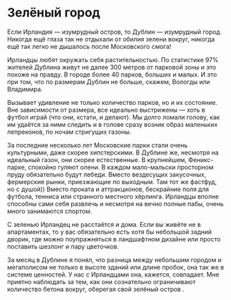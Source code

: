 # Зелёный город

Если Ирландия — изумрудный остров, то Дублин — изумрудный город. Никогда ещё глаза так не отдыхали от обилия зелени вокруг, никогда ещё так легко не дышалось после Московского смога!

Ирландцы любят окружать себя растительностью. По статистике 97% жителей Дублина живут не далее 300 метров от парковой зоны и это похоже на правду. В городе более 40 парков, больших и малых. И это при том, что по размерам Дублин не больше, скажем, Вологды или Владимира.

Вызывает удивление не только количество парков, но и их состояние. Вне зависимости от размера, все идеально выстрижены — хоть в футбол играй (что они, кстати, и делают). Мы долго ломали голову, как им удаётся за ними следить и в голове сразу возник образ маленьких лепреконов, по ночам стригущих газоны.

За последние несколько лет Московские парки стали очень культурными, даже скорее хипстерскими. В Дублине же, несмотря на идеальный газон, они скорее естественные. В крупнейшем, Феникс-парке, спокойно гуляют олени. В каждом мало-мальски просторном пруду обязательно будут лебеди. Вместо вездесущих закусочных, фермерские рынки, приезжающие по выходным. Там тот же фастфуд, но с душой)) Вместо проката и аттракционов, бескрайние поля для футбола, тенниса или странного местного хёрлинга. Ирландцы вполне способны сами себя развлечь и несмотря на вечно полные пабы, очень много занимаются спортом.

С зеленью Ирландец не расстаётся и дома. Если вы живёте не в апартаментах, то у вас обязательно есть хотя бы небольшой задний дворик, где можно поупражняться в ландшафтном дизайне или просто поставить шезлонг и пару цветочков.

За месяц в Дублине я понял, что разница между небольшим городом и мегаполисом не только в высоте зданий или длине пробок, она так же в системе ценностей. У нас с Ирландцами она, кажется, совпадает. Мне приятно наблюдать за тем, как они сознательно ограничивают количество бетона вокруг, оберегая свой зелёный остров .